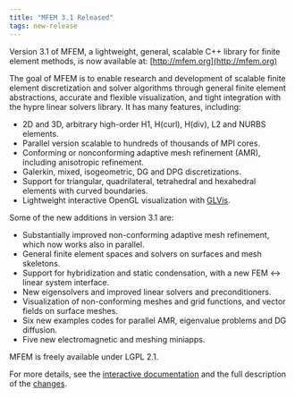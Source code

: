 ```yaml
---
title: "MFEM 3.1 Released"
tags: new-release
---
```


Version 3.1 of MFEM, a lightweight, general, scalable C++ library for finite element methods, is now available at: [http://mfem.org](http://mfem.org)

The goal of MFEM is to enable research and development of scalable finite element discretization and solver algorithms through general finite element abstractions, accurate and flexible visualization, and tight integration with the hypre linear solvers library. It has many features, including:

- 2D and 3D, arbitrary high-order H1, H(curl), H(div), L2 and NURBS elements.
- Parallel version scalable to hundreds of thousands of MPI cores.
- Conforming or nonconforming adaptive mesh refinement (AMR), including anisotropic refinement.
- Galerkin, mixed, isogeometric, DG and DPG discretizations.
- Support for triangular, quadrilateral, tetrahedral and hexahedral elements with curved boundaries.
- Lightweight interactive OpenGL visualization with [GLVis](http://glvis.org).

Some of the new additions in version 3.1 are:

- Substantially improved non-conforming adaptive mesh refinement, which now works also in parallel.
- General finite element spaces and solvers on surfaces and mesh skeletons.
- Support for hybridization and static condensation, with a new FEM <-> linear system interface.
- New eigensolvers and improved linear solvers and preconditioners.
- Visualization of non-conforming meshes and grid functions, and vector fields on surface meshes.
- Six new examples codes for parallel AMR, eigenvalue problems and DG diffusion.
- Five new electromagnetic and meshing miniapps.

MFEM is freely available under LGPL 2.1.

For more details, see the [interactive documentation](http://mfem.org/examples) and the full description of the [changes](https://raw.githubusercontent.com/mfem/mfem/master/CHANGELOG).
